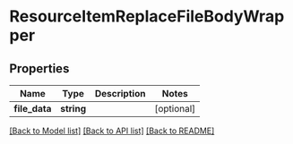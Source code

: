 # ResourceItemReplaceFileBodyWrapper

## Properties
Name | Type | Description | Notes
------------ | ------------- | ------------- | -------------
**file_data** | **string** |  | [optional] 

[[Back to Model list]](../README.md#documentation-for-models) [[Back to API list]](../README.md#documentation-for-api-endpoints) [[Back to README]](../README.md)


